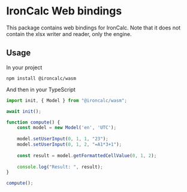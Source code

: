 # IronCalc Web bindings

This package contains web bindings for IronCalc. Note that it does not contain the xlsx writer and reader, only the engine.


## Usage

In your project

```
npm install @ironcalc/wasm
```

And then in your TypeScript

```TypeScript
import init, { Model } from "@ironcalc/wasm";

await init();

function compute() {
    const model = new Model('en', 'UTC');
    
    model.setUserInput(0, 1, 1, "23");
    model.setUserInput(0, 1, 2, "=A1*3+1");
    
    const result = model.getFormattedCellValue(0, 1, 2);
    
    console.log("Result: ", result);
}

compute();
```
